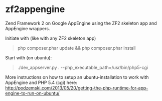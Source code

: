zf2appengine
=======================
Zend Framework 2 on Google AppEngine using the ZF2 skeleton app and AppEngine wrappers.

Initiate with (like with any ZF2 skeleton app)
> php composer.phar update && php composer.phar install

Start with (on ubuntu):
> ./dev_appserver.py . --php_executable_path=/usr/bin/php5-cgi

More instructions on how to setup an ubuntu-installation to work with AppEngine and PHP 5.4 (cgi) here:
http://podzemski.com/2013/05/20/getting-the-php-runtime-for-app-engine-to-run-on-ubuntu/